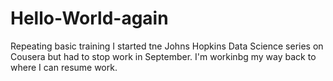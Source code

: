 # Hello-World-again
Repeating basic training
I started tne Johns Hopkins Data Science series on Cousera but had to stop work in September.  I'm workinbg my way back to where I can resume work.
